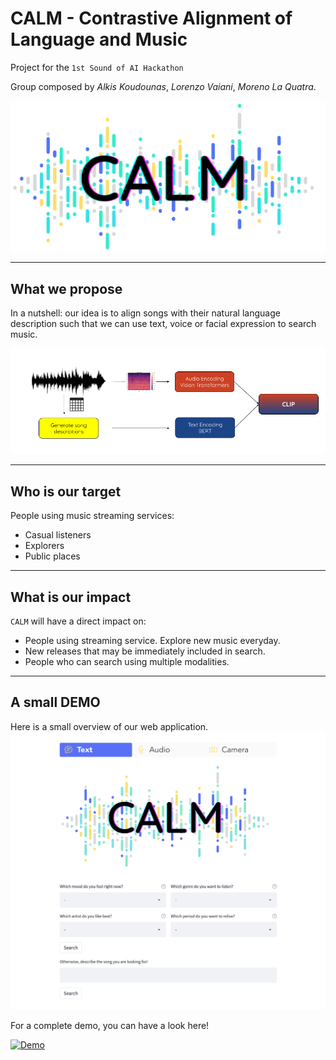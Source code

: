 # CALM - Contrastive Alignment of Language and Music

Project for the ``1st Sound of AI Hackathon``

Group composed by *Alkis Koudounas*, *Lorenzo Vaiani*, *Moreno La Quatra*.

![CALM](images/logo.png?raw=true)

***

## What we propose
In a nutshell: our idea is to align songs with their natural language description such that we can use text, voice or facial expression to search music.

![Architecture](images/basic_architecture_v2.png?raw=true)

***

## Who is our target
People using music streaming services:
* Casual listeners 
* Explorers
* Public places

***

## What is our impact
``CALM`` will have a direct impact on:
* People using streaming service. Explore new music everyday.
* New releases that may be immediately included in search.
* People who can search using multiple modalities.

***

## A small DEMO
Here is a small overview of our web application.
![App](images/app.png?raw=true)

For a complete demo, you can have a look here!

[![Demo](https://img.youtube.com/vi/watch?v=ljVF8ZSoVY0/0.jpg)](https://www.youtube.com/watch?v=ljVF8ZSoVY0)


